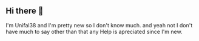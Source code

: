## Hi there 👋
I'm Unifal38 and I'm pretty new so I don't know much. and yeah not I don't have much to say other than that any Help is apreciated since I'm new.
<!--
**Unifal38/Unifal38** is a ✨ _special_ ✨ repository because its `README.md` (this file) appears on your GitHub profile.

Here are some ideas to get you started:

- 🔭 I’m currently working on ...
- 🌱 I’m currently learning ...
- 👯 I’m looking to collaborate on ...
- 🤔 I’m looking for help with ...
- 💬 Ask me about ...
- 📫 How to reach me: ...
- 😄 Pronouns: ...
- ⚡ Fun fact: ...
-->
